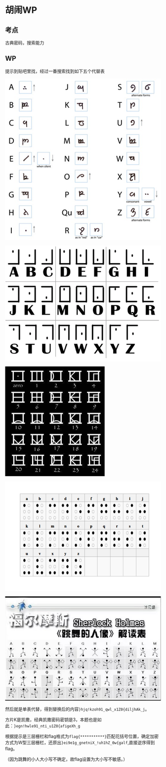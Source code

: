 # 胡闹WP

## 考点

古典密码，搜索能力

## WP

提示到贴吧里找，经过一番搜索找到如下五个代替表

![chart1](images/chart1.jpg)

![chart1](images/chart2.png)

![chart1](images/chart3.jpg)

![chart1](images/chart4.png)

![chart1](images/chart5.png)

然后就是单表代替，得到替换后的内容`}hjq!kzoh91_qwl_x1Z0{diljhAk_j`。

方片K是凯撒，经典凯撒密码密钥是3，本题也是如此：`}egn!hwle91_nti_u1Z0{afigeXh_g`

根据提示是三层栅栏和flag格式为`flag{***********}`匹配花括号位置，确定加密方式为W型三层栅栏，还原出`}ei9e1g_gnetniX_!uh1hZ_0w{galf`,直接逆序得到flag。

（因为跳舞的小人大小写不确定，故flag设置为大小写不敏感。）
